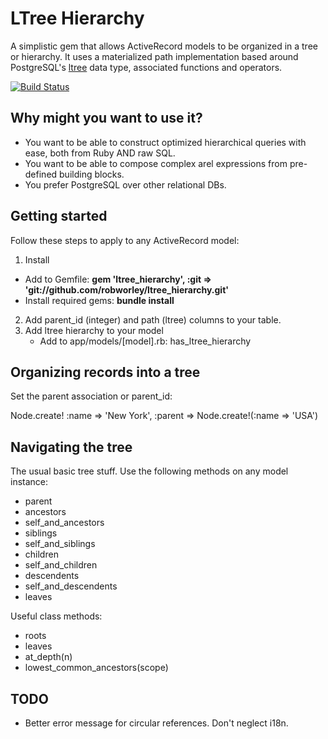 LTree Hierarchy
===============

A simplistic gem that allows ActiveRecord models to be organized in a tree or hierarchy. It uses a materialized path implementation based around PostgreSQL's [ltree](http://www.postgresql.org/docs/current/static/ltree.html) data type, associated functions and operators.

[![Build Status](https://api.travis-ci.org/robworley/ltree_hierarchy.png)](https://travis-ci.org/robworley/ltree_hierarchy)

Why might you want to use it?
-----------------------------

- You want to be able to construct optimized hierarchical queries with ease, both from Ruby AND raw SQL.
- You want to be able to compose complex arel expressions from pre-defined building blocks.
- You prefer PostgreSQL over other relational DBs.

Getting started
---------------

Follow these steps to apply to any ActiveRecord model:

1. Install
 - Add to Gemfile: **gem 'ltree_hierarchy', :git => 'git://github.com/robworley/ltree_hierarchy.git'**
 - Install required gems: **bundle install**
2. Add parent_id (integer) and path (ltree) columns to your table.
3. Add ltree hierarchy to your model
   - Add to app/models/[model].rb: has_ltree_hierarchy

Organizing records into a tree
------------------------------

Set the parent association or parent_id:

Node.create! :name => 'New York', :parent => Node.create!(:name => 'USA')

Navigating the tree
-------------------

The usual basic tree stuff. Use the following methods on any model instance:

- parent
- ancestors
- self_and_ancestors
- siblings
- self_and_siblings
- children
- self_and_children
- descendents
- self_and_descendents
- leaves

Useful class methods:

- roots
- leaves
- at_depth(n)
- lowest_common_ancestors(scope)

TODO
----

- Better error message for circular references. Don't neglect i18n.
